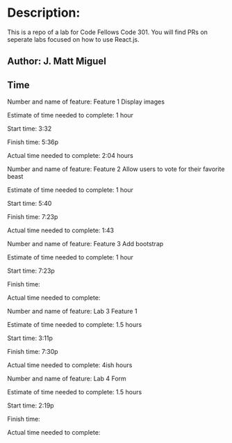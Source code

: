 # Description:
 This is a repo of a lab for Code Fellows Code 301. You will find PRs on seperate labs focused on how to use React.js. 

## Author: J. Matt Miguel

## Time 
Number and name of feature: Feature 1 Display images

Estimate of time needed to complete: 1 hour

Start time: 3:32

Finish time: 5:36p

Actual time needed to complete: 2:04 hours

Number and name of feature: Feature 2 Allow users to vote for their favorite beast

Estimate of time needed to complete: 1 hour

Start time: 5:40

Finish time: 7:23p

Actual time needed to complete: 1:43

Number and name of feature: Feature 3  Add bootstrap

Estimate of time needed to complete: 1 hour

Start time: 7:23p

Finish time: 

Actual time needed to complete:

Number and name of feature: Lab 3 Feature 1

Estimate of time needed to complete: 1.5 hours

Start time: 3:11p

Finish time: 7:30p

Actual time needed to complete: 4ish hours

Number and name of feature: Lab 4 Form 

Estimate of time needed to complete: 1.5 hours

Start time: 2:19p

Finish time: 

Actual time needed to complete: 






